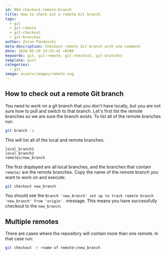 ```yaml
---
id: 004-checkout-remote-branch
title: How to check out a remote Git branch
tags:
  - git
  - git-remote
  - git-checkout
  - git-branches
author: Zoran Pandovski
meta-description: Checkout remote Git branch with one command
date: 2020-05-20 23:53:42 +0200
keywords: git, git-remote, git-checkout, git-branches
template: post
categories:
  - git
image: assets/images/remote.svg
---
```


## How to check out a remote Git branch

You need to work on a git branch that you don't have locally, but you are not sure how to pull and switch to that branch.
Let's first list the remote branches so we are sure the branch exists. To list all of the remote branches run:

```bash
git branch -a
```

This will list all of the local and remote branches. 

```
local_branch1
local_branch2
remotes/new_branch
```

The first displayed are all local branches, and the branches that contain `remote/` are the remote branches.
Copy the name of the remote branch you want to work on and execute:

```bash
git checkout new_branch
```

You should see the `Branch 'new_branch' set up to track remote branch 'new_branch' from 'origin'.` message. This means you have successfully checkout to the  `new_branch`. 

## Multiple remotes

There are cases where the repository will contain more than one remote. In that case run:

```bash
git checkout -t <name of remote>/new_branch
```




